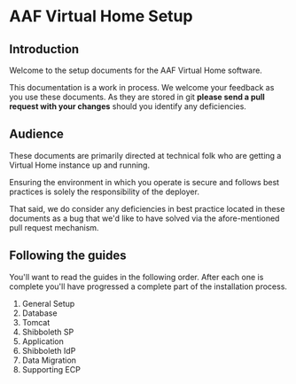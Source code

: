 # AAF Virtual Home Setup

## Introduction
Welcome to the setup documents for the AAF Virtual Home software.

This documentation is a work in process. We welcome your feedback as you use these documents. As they are stored in git **please send a pull request with your changes** should you identify any deficiencies.

## Audience
These documents are primarily directed at technical folk who are getting a Virtual Home instance up and running. 

Ensuring the environment in which you operate is secure and follows best practices is solely the responsibility of the deployer.  

That said, we do consider any deficiencies in best practice located in these documents as a bug that we'd like to have solved via the afore-mentioned pull request mechanism. 

## Following the guides
You'll want to read the guides in the following order. After each one is complete you'll have progressed a complete part of the installation process.

1. General Setup
2. Database
3. Tomcat
4. Shibboleth SP
5. Application
6. Shibboleth IdP
7. Data Migration
8. Supporting ECP
